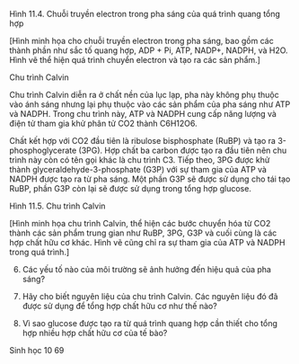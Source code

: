 Hình 11.4. Chuỗi truyền electron trong pha sáng của quá trình quang tổng hợp

[Hình minh họa cho chuỗi truyền electron trong pha sáng, bao gồm các thành phần như sắc tố quang hợp, ADP + Pi, ATP, NADP+, NADPH, và H2O. Hình vẽ thể hiện quá trình chuyển electron và tạo ra các sản phẩm.]

Chu trình Calvin

Chu trình Calvin diễn ra ở chất nền của lục lạp, pha này không phụ thuộc vào ánh sáng nhưng lại phụ thuộc vào các sản phẩm của pha sáng như ATP và NADPH. Trong chu trình này, ATP và NADPH cung cấp năng lượng và điện tử tham gia khử phân tử CO2 thành C6H12O6.

Chất kết hợp với CO2 đầu tiên là ribulose bisphosphate (RuBP) và tạo ra 3-phosphoglycerate (3PG). Hợp chất ba carbon được tạo ra đầu tiên nên chu trình này còn có tên gọi khác là chu trình C3. Tiếp theo, 3PG được khử thành glyceraldehyde-3-phosphate (G3P) với sự tham gia của ATP và NADPH được tạo ra từ pha sáng. Một phần G3P sẽ được sử dụng cho tái tạo RuBP, phần G3P còn lại sẽ được sử dụng trong tổng hợp glucose.

Hình 11.5. Chu trình Calvin

[Hình minh họa chu trình Calvin, thể hiện các bước chuyển hóa từ CO2 thành các sản phẩm trung gian như RuBP, 3PG, G3P và cuối cùng là các hợp chất hữu cơ khác. Hình vẽ cũng chỉ ra sự tham gia của ATP và NADPH trong quá trình.]

6. Các yếu tố nào của môi trường sẽ ảnh hưởng đến hiệu quả của pha sáng?

7. Hãy cho biết nguyên liệu của chu trình Calvin. Các nguyên liệu đó đã được sử dụng để tổng hợp chất hữu cơ như thế nào?

8. Vì sao glucose được tạo ra từ quá trình quang hợp cần thiết cho tổng hợp nhiều hợp chất hữu cơ của tế bào?

Sinh học 10 69